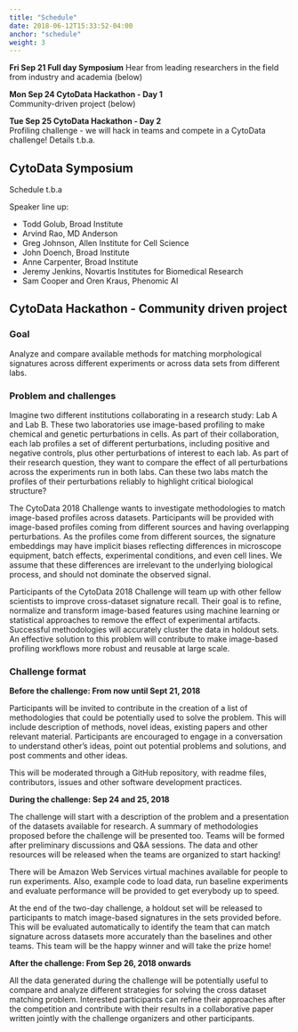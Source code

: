 ```yaml
---
title: "Schedule"
date: 2018-06-12T15:33:52-04:00
anchor: "schedule"
weight: 3
---
```


**Fri Sep 21 Full day Symposium**
Hear from leading researchers in the field from industry and academia (below)

**Mon Sep 24 CytoData Hackathon - Day 1**  
Community-driven project (below)

**Tue Sep 25 CytoData Hackathon - Day 2**  
Profiling challenge - we will hack in teams and compete in a CytoData challenge! Details t.b.a.

## CytoData Symposium

Schedule t.b.a

Speaker line up:
- Todd Golub, Broad Institute
- Arvind Rao, MD Anderson
- Greg Johnson, Allen Institute for Cell Science
- John Doench, Broad Institute
- Anne Carpenter, Broad Institute
- Jeremy Jenkins, Novartis Institutes for Biomedical Research
- Sam Cooper and Oren Kraus, Phenomic AI

## CytoData Hackathon - Community driven project

### Goal
Analyze and compare available methods for matching morphological signatures across different experiments or across data sets from different labs.

### Problem and challenges
Imagine two different institutions collaborating in a research study: Lab A and Lab B. These two laboratories use image-based profiling to make chemical and genetic perturbations in cells. As part of their collaboration, each lab profiles a set of different perturbations, including positive and negative controls, plus other perturbations of interest to each lab. As part of their research question, they want to compare the effect of all perturbations across the experiments run in both labs. Can these two labs match the profiles of their perturbations reliably to highlight critical biological structure?

The CytoData 2018 Challenge wants to investigate methodologies to match image-based profiles across datasets. Participants will be provided with image-based profiles coming from different sources and having overlapping perturbations. As the profiles come from different sources, the signature embeddings may have implicit biases reflecting differences in microscope equipment, batch effects, experimental conditions, and even cell lines. We assume that these differences are irrelevant to the underlying biological process, and should not dominate the observed signal.

Participants of the CytoData 2018 Challenge will team up with other fellow scientists to improve cross-dataset signature recall. Their goal is to refine, normalize and transform image-based features using machine learning or statistical approaches to remove the effect of experimental artifacts. Successful methodologies will accurately cluster the data in holdout sets. An effective solution to this problem will contribute to make image-based profiling workflows more robust and reusable at large scale.


### Challenge format

**Before the challenge: From now until Sept 21, 2018**

Participants will be invited to contribute in the creation of a list of methodologies that could be potentially used to solve the problem. This will include description of methods, novel ideas, existing papers and other relevant material. Participants are encouraged to engage in a conversation to understand other’s ideas, point out potential problems and solutions, and post comments and other ideas.

This will be moderated through a GitHub repository, with readme files, contributors, issues and other software development practices.

**During the challenge: Sep 24 and 25, 2018**

The challenge will start with a description of the problem and a presentation of the datasets available for research. A summary of methodologies proposed before the challenge will be presented too. Teams will be formed after preliminary discussions and Q&A sessions. The data and other resources will be released when the teams are organized to start hacking!

There will be Amazon Web Services virtual machines available for people to run experiments. Also, example code to load data, run baseline experiments and evaluate performance will be provided to get everybody up to speed.

At the end of the two-day challenge, a holdout set will be released to participants to match image-based signatures in the sets provided before. This will be evaluated automatically to identify the team that can match signature across datasets more accurately than the baselines and other teams. This team will be the happy winner and will take the prize home!

**After the challenge: From Sep 26, 2018 onwards**

All the data generated during the challenge will be potentially useful to compare and analyze different strategies for solving the cross dataset matching problem. Interested participants can refine their approaches after the competition and contribute with their results in a collaborative paper written jointly with the challenge organizers and other participants.

